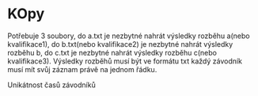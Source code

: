 # KOpy

Potřebuje 3 soubory, do a.txt je nezbytné nahrát výsledky rozběhu a(nebo kvalifikace1), do b.txt(nebo kvalifikace2) je nezbytné nahrát výsledky rozběhu b, do c.txt je nezbytné nahrát výsledky rozběhu c(nebo kvalifikace3). Výsledky rozběhů musí být ve formátu txt každý závodník musí mít svůj záznam právě na jednom řádku.

Unikátnost časů závodníků
